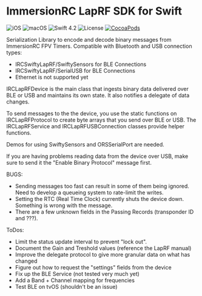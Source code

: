 # ImmersionRC LapRF SDK for Swift
![iOS](https://img.shields.io/badge/iOS-10.2%2B-blue.svg)
![macOS](https://img.shields.io/badge/macOS-10.13%2B-blue.svg)
![Swift 4.2](https://img.shields.io/badge/swift-4.2-orange.svg)
![License](https://img.shields.io/badge/license-MIT-lightgrey.svg)
[![CocoaPods](https://cocoapod-badges.herokuapp.com/v/IRCSwiftyLapRF/badge.svg)](https://cocoapods.org/pods/IRCSwiftyLapRF)

Serialization Library to encode and decode binary messages from ImmersionRC FPV Timers.
Compatible with Bluetooth and USB connection types:
- IRCSwiftyLapRF/SwiftySensors for BLE Connections
- IRCSwiftyLapRF/SerialUSB for BLE Connections
- Ethernet is not supported yet

IRCLapRFDevice is the main class that ingests binary data delivered over BLE or USB and maintains its own state. It also notifies a delegate of data changes.

To send messages to the the device, you use the static functions on IRCLapRFProtocol to create byte arrays that you send over BLE or USB. The IRCLapRFService and IRCLapRFUSBConnection classes provide helper functions.

Demos for using SwiftySensors and ORSSerialPort are needed.

If you are having problems reading data from the device over USB, make sure to send it the "Enable Binary Protocol" message first.

BUGS:
- Sending messages too fast can result in some of them being ignored. Need to develop a queueing system to rate-limit the writes.
- Setting the RTC (Real Time Clock) currently shuts the device down. Something is wrong with the message.
- There are a few unknown fields in the Passing Records (transponder ID and ???).

ToDos:
- Limit the status update interval to prevent "lock out".
- Document the Gain and Treshold values (reference the LapRF manual)
- Improve the delegate protocol to give more granular data on what has changed
- Figure out how to request the "settings" fields from the device
- Fix up the BLE Service (not tested very much yet)
- Add a Band + Channel mapping for frequencies
- Test BLE on tvOS (shouldn't be an issue)

